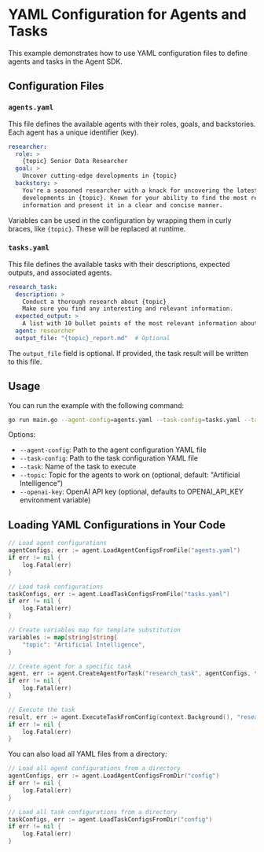 # YAML Configuration for Agents and Tasks

This example demonstrates how to use YAML configuration files to define agents and tasks in the Agent SDK.

## Configuration Files

### `agents.yaml`

This file defines the available agents with their roles, goals, and backstories. Each agent has a unique identifier (key).

```yaml
researcher:
  role: >
    {topic} Senior Data Researcher
  goal: >
    Uncover cutting-edge developments in {topic}
  backstory: >
    You're a seasoned researcher with a knack for uncovering the latest
    developments in {topic}. Known for your ability to find the most relevant
    information and present it in a clear and concise manner.
```

Variables can be used in the configuration by wrapping them in curly braces, like `{topic}`. These will be replaced at runtime.

### `tasks.yaml`

This file defines the available tasks with their descriptions, expected outputs, and associated agents.

```yaml
research_task:
  description: >
    Conduct a thorough research about {topic}
    Make sure you find any interesting and relevant information.
  expected_output: >
    A list with 10 bullet points of the most relevant information about {topic}
  agent: researcher
  output_file: "{topic}_report.md"  # Optional
```

The `output_file` field is optional. If provided, the task result will be written to this file.

## Usage

You can run the example with the following command:

```bash
go run main.go --agent-config=agents.yaml --task-config=tasks.yaml --task=research_task --topic="Quantum Computing"
```

Options:
- `--agent-config`: Path to the agent configuration YAML file
- `--task-config`: Path to the task configuration YAML file
- `--task`: Name of the task to execute
- `--topic`: Topic for the agents to work on (optional, default: "Artificial Intelligence")
- `--openai-key`: OpenAI API key (optional, defaults to OPENAI_API_KEY environment variable)

## Loading YAML Configurations in Your Code

```go
// Load agent configurations
agentConfigs, err := agent.LoadAgentConfigsFromFile("agents.yaml")
if err != nil {
    log.Fatal(err)
}

// Load task configurations
taskConfigs, err := agent.LoadTaskConfigsFromFile("tasks.yaml")
if err != nil {
    log.Fatal(err)
}

// Create variables map for template substitution
variables := map[string]string{
    "topic": "Artificial Intelligence",
}

// Create agent for a specific task
agent, err := agent.CreateAgentForTask("research_task", agentConfigs, taskConfigs, variables, agent.WithLLM(llm))
if err != nil {
    log.Fatal(err)
}

// Execute the task
result, err := agent.ExecuteTaskFromConfig(context.Background(), "research_task", taskConfigs, variables)
if err != nil {
    log.Fatal(err)
}
```

You can also load all YAML files from a directory:

```go
// Load all agent configurations from a directory
agentConfigs, err := agent.LoadAgentConfigsFromDir("config")
if err != nil {
    log.Fatal(err)
}

// Load all task configurations from a directory
taskConfigs, err := agent.LoadTaskConfigsFromDir("config")
if err != nil {
    log.Fatal(err)
}
``` 